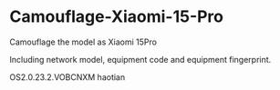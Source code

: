 # Camouflage-Xiaomi-15-Pro
Camouflage the model as Xiaomi 15Pro

Including network model, equipment code and equipment fingerprint.

OS2.0.23.2.VOBCNXM haotian
